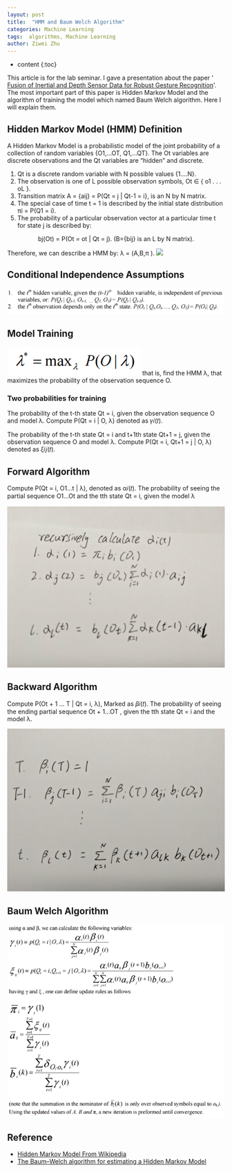 ```yaml
---
layout: post
title:  "HMM and Baum Welch Algorithm"
categories: Machine Learning
tags:  algorithms, Machine Learning
author: Ziwei Zhu
---
```


* content
{:toc}


This article is for the lab seminar. I gave a presentation about the paper ' [Fusion of Inertial and Depth Sensor Data for Robust Gesture Recognition](https://www.dropbox.com/s/imwdujgf4kdat04/Fusion%20of%20Inertial%20and%20Depth%20Sensor%20Data%20for%20Robust%20Hand%20Gesture%20Recognition.pdf?dl=0)'. The most important part of this paper is Hidden Markov Model and the algorithm of training the model which named Baum Welch algorithm. Here I will explain them.


## Hidden Markov Model (HMM) Definition

A Hidden Markov Model is a probabilistic model of the joint probability of a collection of random variables {O1,…OT, Q1,…QT}. The Ot variables are discrete observations and the Qt variables are “hidden” and discrete. 

1. Qt is a discrete random variable with N possible values {1….N}.
2. The observation is one of L possible observation symbols, Ot ∈ { o1 . . . oL }. 
3. Transition matrix A = {aij} = P(Qt = j | Qt-1 = i}, is an N by N matrix.
4. The special case of time t = 1 is described by the initial state distribution πi = P(Q1 = i).
5. The probability of a particular observation vector at a particular time t for state j is described by: 
<p align='center'>bj(Ot) = P(Ot = ot | Qt = j). (B={bij} is an L by N matrix).</p>

Therefore, we can describe a HMM by: λ = (A,B,π ).
![](http://gekkoquant.com/wp-content/uploads/2014/05/hidden-markov-model.png)


## Conditional Independence Assumptions
![](https://github.com/Zziwei/Zziwei.github.io/blob/master/_resources/2017-02-24-HMM-and-Baum-Welch-Algorithm/conditional%20independence%20assumptions.PNG)

## Model Training
![](https://github.com/Zziwei/Zziwei.github.io/blob/master/_resources/2017-02-24-HMM-and-Baum-Welch-Algorithm/model%20training%20objective%20formular.PNG)
that is, find the HMM λ, that maximizes the probability of the observation sequence O.

### Two probabilities for training

The probability of the t-th state Qt = i, given the observation sequence O and model λ.
Compute P(Qt = i | O, λ) denoted as 𝛾𝑖(𝑡).

The probability of the t-th state Qt = i and t+1th state Qt+1 = j, given the observation sequence O and model λ.
Compute P(Qt = i, Qt+1 = j | O, λ) denoted as 𝜉𝑖𝑗(𝑡).

## Forward Algorithm
Compute P(Qt = i, O1…t | λ), denoted as α𝑖(𝑡).
The probability of seeing the partial sequence O1…Ot and the tth state Qt = i, given the model λ

![](https://github.com/Zziwei/Zziwei.github.io/blob/master/_resources/2017-02-24-HMM-and-Baum-Welch-Algorithm/forward%20alg..PNG)

## Backward Algorithm
Compute P(Ot + 1 … T | Qt = i, λ), Marked as 𝛽𝑖(𝑡).
The probability of seeing the ending partial sequence Ot + 1…OT , given the tth state Qt = i and the model λ.

![](https://github.com/Zziwei/Zziwei.github.io/blob/master/_resources/2017-02-24-HMM-and-Baum-Welch-Algorithm/backward%20alg..PNG)

## Baum Welch Algorithm
![](https://github.com/Zziwei/Zziwei.github.io/blob/master/_resources/2017-02-24-HMM-and-Baum-Welch-Algorithm/baum%20welch%20alg..PNG)

## Reference

- [Hidden Markov Model From Wikipedia](https://en.wikipedia.org/wiki/Hidden_Markov_model)
- [The Baum–Welch algorithm for estimating a Hidden Markov Model](http://www.ph.biu.ac.il/faculty/kanter/BW.pdf)